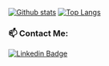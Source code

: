 [![Github stats](https://github-readme-stats.vercel.app/api?username=EladHeller&show_icons=true&layout=compact&line_height=28&card_width=30)](https://github.com/anuraghazra/convoychat)
[![Top Langs](https://github-readme-stats.vercel.app/api/top-langs/?username=EladHeller&layout=compact&langs_count=30&line_height=25&&count_private=true)](https://github.com/anuraghazra/github-readme-stats)

<h3> 📫 Contact Me:</h3>

[![Linkedin Badge](https://img.shields.io/badge/-Linkedin-blue?style=flat-square&logo=Linkedin&logoColor=white&link=https://www.linkedin.com/in/elad-heller-67717672/)](https://www.linkedin.com/in/elad-heller-67717672/)
